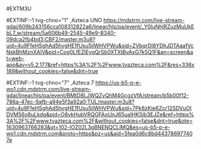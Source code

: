 #EXTM3U

#EXTINF:-1 tvg-chno="1" ,Azteca UNO
https://mdstrm.com/live-stream-gdai/609b243156cca108312822a6/linear/hls/pa/event/_Y0luNhIRZuzMuUkEbL7_w/stream/5a606b49-2545-49e9-8340-09dca2fb4bd3:CBF2/master.m3u8?uid=4u9FfeHSghAd5hvgHE1fUsu5ilWHVPWu&sid=ZVbqrDl8YDhJDTAaafVcNskBhMznXAIV&pid=Cog0LfEZlEyqQrSb0XTXtBvAxG7k5Q1F&an=screen&at=web-app&av=v5.2.177&ref=https%3A%2F%2Fwww.tvazteca.com%2F&res=336x189&without_cookies=false&dnt=true

#EXTINF:-1 tvg-chno="7" ,Azteca 7
https://us-b5-p-e-wo1.cdn.mdstrm.com/live-stream-gdai/linear/hls/pa/event/BMtD8LJWQZyQhM4GcgzVfA/stream/b5b00f12-786a-47ec-9afb-a94e5f3a92a0:TUL/master.m3u8?uid=4u9FfeHSghAd5hvgHE1fUsu5ilWHVPWu&sid=7Pk6zKie6Zcr12SDVuOIDVM56o8uLkdg&pid=O8vkHubVRQGFAoUnJ65uaIHKSjb3EJZe&ref=https%3A%2F%2Fwww.tvazteca.com%2F&without_cookies=false&dnt=true&ote=1630963766283&ot=102-lOZ02L3qBNENQCLlMQ&es=us-b5-p-e-wo1.cdn.mdstrm.com&proto=https&pz=us&aid=5fea0d6c8bd443786977407e
